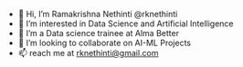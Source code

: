 - 👋 Hi, I’m Ramakrishna Nethinti @rknethinti
- 👀 I’m interested in Data Science and Artificial Intelligence
- 🌱 I’m a Data science trainee at Alma Better
- 💞️ I’m looking to collaborate on AI-ML Projects
- 📫 reach me at rknethinti@gmail.com

<!---
rknethinti/rknethinti is a ✨ special ✨ repository because its `README.md` (this file) appears on your GitHub profile.
You can click the Preview link to take a look at your changes.
--->
